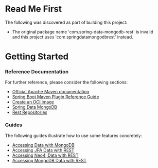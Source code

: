 # Read Me First
The following was discovered as part of building this project:

* The original package name 'com.spring-data-mongodb-rest' is invalid and this project uses 'com.springdatamongodbrest' instead.

# Getting Started

### Reference Documentation
For further reference, please consider the following sections:

* [Official Apache Maven documentation](https://maven.apache.org/guides/index.html)
* [Spring Boot Maven Plugin Reference Guide](https://docs.spring.io/spring-boot/docs/2.5.1/maven-plugin/reference/html/)
* [Create an OCI image](https://docs.spring.io/spring-boot/docs/2.5.1/maven-plugin/reference/html/#build-image)
* [Spring Data MongoDB](https://docs.spring.io/spring-boot/docs/2.5.1/reference/htmlsingle/#boot-features-mongodb)
* [Rest Repositories](https://docs.spring.io/spring-boot/docs/2.5.1/reference/htmlsingle/#howto-use-exposing-spring-data-repositories-rest-endpoint)

### Guides
The following guides illustrate how to use some features concretely:

* [Accessing Data with MongoDB](https://spring.io/guides/gs/accessing-data-mongodb/)
* [Accessing JPA Data with REST](https://spring.io/guides/gs/accessing-data-rest/)
* [Accessing Neo4j Data with REST](https://spring.io/guides/gs/accessing-neo4j-data-rest/)
* [Accessing MongoDB Data with REST](https://spring.io/guides/gs/accessing-mongodb-data-rest/)

